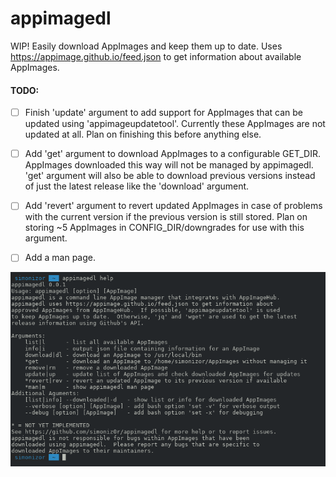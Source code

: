 # appimagedl
WIP! Easily download AppImages and keep them up to date.  Uses https://appimage.github.io/feed.json to get information about available AppImages.

#### TODO:

- [ ] Finish 'update' argument to add support for AppImages that can be updated using 'appimageupdatetool'.  Currently these AppImages are not updated at all.  Plan on finishing this before anything else.

- [ ] Add 'get' argument to download AppImages to a configurable GET_DIR.  AppImages downloaded this way will not be managed by appimagedl.  'get' argument will also be able to download previous versions instead of just the latest release like the 'download' argument.

- [ ] Add 'revert' argument to revert updated AppImages in case of problems with the current version if the previous version is still stored.  Plan on storing ~5 AppImages in CONFIG_DIR/downgrades for use with this argument.

- [ ] Add a man page.

![appimagedl-screenshot](/Screenshot.png)
